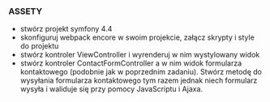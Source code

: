 ### ASSETY ###

- stwórz projekt symfony 4.4
- skonfiguruj webpack encore w swoim projekcie, załącz skrypty i style do projektu
- stwórz kontroler ViewController i wyrenderuj w nim wystylowany widok
- stwórz kontroler ContactFormController a w nim widok formularza kontaktowego (podobnie jak w poprzednim zadaniu). Stwórz metodę do wysyłania formularza kontaktowego tym razem jednak niech formularz wysyła i waliduje się przy pomocy JavaScriptu i Ajaxa.